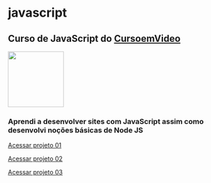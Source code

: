 # javascript

<h2>Curso de <strong>JavaScript</strong> do <a href="https://www.cursoemvideo.com" target="_blank">CursoemVideo</a></h2>

<p align="left">
<img src="https://icons.iconarchive.com/icons/simpleicons-team/simple/128/javascript-icon.png" width="128" height="128">
</p>

<p align="right">
<h3>Aprendi a desenvolver sites com JavaScript assim como desenvolvi noções básicas de Node JS</h3>

<a href="https://mateusleguir.github.io/projeto-hora-do-dia" target="_blank">Acessar projeto 01</a><br>

<a href="https://mateusleguir.github.io/projeto-verificar-idade" target="_blank">Acessar projeto 02</a><br>

<a href="https://mateusleguir.github.io/projeto-contador" target="_blank">Acessar projeto 03</a><br>

</p>
